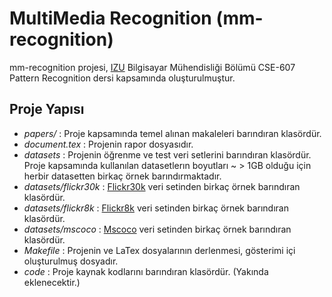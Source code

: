 # MultiMedia Recognition (mm-recognition)
mm-recognition projesi, [IZU](http://www.izu.edu.tr) Bilgisayar Mühendisliği Bölümü CSE-607 Pattern Recognition dersi kapsamında oluşturulmuştur.

## Proje Yapısı
* *papers/* : Proje kapsamında temel alınan makaleleri barındıran klasördür.
* *document.tex* : Projenin rapor dosyasıdır.
* *datasets* : Projenin öğrenme ve test veri setlerini barındıran klasördür. Proje kapsamında kullanılan datasetlerın boyutları ~ > 1GB olduğu için herbir datasetten birkaç örnek barındırmaktadır.
* *datasets/flickr30k* : [Flickr30k](https://illinois.edu/fb/sec/229675) veri setinden birkaç örnek barındıran klasördür.
* *datasets/flickr8k*  : [Flickr8k](http://nlp.cs.illinois.edu/HockenmaierGroup/Framing_Image_Description/KCCA.html)  veri setinden birkaç örnek barındıran klasördür.
* *datasets/mscoco*    : [Mscoco](http://mscoco.org/) veri setinden birkaç örnek barındıran klasördür.
* *Makefile* : Projenin ve LaTex dosyalarının derlenmesi, gösterimi içi oluşturulmuş dosyadır.
* *code* : Proje kaynak kodlarını barındıran klasördür. (Yakında eklenecektir.)

